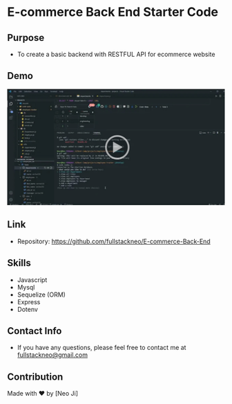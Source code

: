 # E-commerce Back End Starter Code

## Purpose

- To create a basic backend with RESTFUL API for ecommerce website

## Demo

[![Watch the video](https://github.com/fullstackneo/employee-tracker/blob/main/assets/screenshot/screenshot.jpg)](https://drive.google.com/file/d/1LwH9v6WiaWpANO2KenpbfZm7cHahup9U/view)

## Link

- Repository: https://github.com/fullstackneo/E-commerce-Back-End

## Skills

- Javascript
- Mysql
- Sequelize (ORM)
- Express
- Dotenv

## Contact Info

- If you have any questions, please feel free to contact me at fullstackneo@gmail.com

## Contribution

Made with ❤️ by [Neo Ji]
